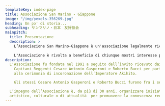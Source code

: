 ```yaml
---
templateKey: index-page
title: Associazione San Marino - Giappone
image: "/img/pexels-356269.jpg"
heading: Un po' di storia...
subheading: サンマリノ・日本　友好協会
mainpitch:
  title: Presentazione
  description: >
    L’Associazione San Marino-Giappone è un'associazione legalmente riconosciuta e regolarmente iscritta al Registro delle Associazioni al n° 11.
    
    L'Associazione è rivolta a beneficio di chiunque mostri interesse per il Sol Levante,  per approfondirne i vari aspetti sociali, culturali  e per far conoscere la realtà sammarinese al popolo nipponico.
description: 
  L'Associazione fu fondata nel 1991 a seguito dell’invito ricevuto dai
    Capitani Reggenti Cesare Antonio Gasperoni e Roberto Bucci per partecipare
    alla cerimonia di incoronazione dell’Imperatore Akihito.

    Gli stessi Cesare Antonio Gasperoni e Roberto Bucci furono fra i soci fondatori dell’Associazione.

  L’impegno dell’Associazione è, da più di 30 anni, organizzare iniziative di stampo
  artistico, culturale o di attualità  per promuovere la conoscenza reciproca fra i due popoli.
---
```

